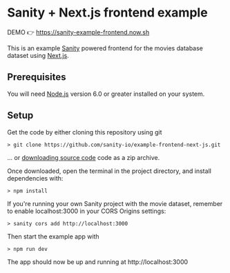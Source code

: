 Sanity + Next.js frontend example
===

DEMO 👉 https://sanity-example-frontend.now.sh

This is an example [Sanity](https://www.sanity.io/docs) powered frontend for the movies database dataset using [Next.js](https://github.com/zeit/next.js/).

## Prerequisites
You will need [Node.js](https://nodejs.org) version 6.0 or greater installed on your system.

## Setup

Get the code by either cloning this repository using git

    > git clone https://github.com/sanity-io/example-frontend-next-js.git

... or [downloading source code](https://github.com/sanity-io/example-frontend-next-js/archive/master.zip) code as a zip archive.

Once downloaded, open the terminal in the project directory, and install dependencies with:

    > npm install

If you're running your own Sanity project with the movie dataset, remember to enable localhost:3000 in your CORS Origins settings:

    > sanity cors add http://localhost:3000

Then start the example app with

    > npm run dev

The app should now be up and running at http://localhost:3000